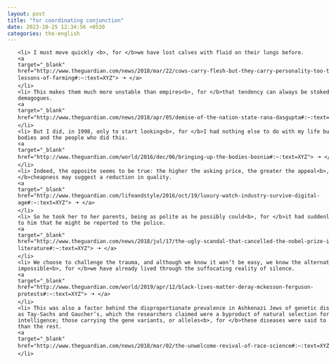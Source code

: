 ```yaml
---
layout: post
title: "for coordinating conjunction"
date: 2023-10-25 12:34:56 +0530
categories: the-english
---
```

<style>
    ol {
        width: 800px;
        margin: 0 auto;
    }
ol li {
    font-size: 18px;
    line-height: 1.5;
    padding-bottom: 8px;
}
</style>
<ol>

    <li> I must move quickly <b>, for </b>we have lost calves with fluid on their lungs before.
    <a 
    target="_blank" 
    href="http://www.theguardian.com/news/2018/mar/22/cows-carry-flesh-but-they-carry-personality-too-the-hard-lessons-of-farming#:~:text=XYZ"> 🠢 </a>
    </li>
    <li> This makes them much more unstable than empires<b>, for </b>that tendency can always be stoked by nativist demagogues.
    <a 
    target="_blank" 
    href="http://www.theguardian.com/news/2018/apr/05/demise-of-the-nation-state-rana-dasgupta#:~:text=XYZ"> 🠢 </a>
    </li>
    <li> But I did, in 1998, only to start looking<b>, for </b>I had nothing else to do with my life but find the bodies and the people who did this.
    <a 
    target="_blank" 
    href="http://www.theguardian.com/world/2016/dec/06/bringing-up-the-bodies-bosnia#:~:text=XYZ"> 🠢 </a>
    </li>
    <li> Indeed, the opposite seems to be true: the higher the asking price, the greater the appeal<b>, for </b>cheapness may suggest a reduction in quality.
    <a 
    target="_blank" 
    href="http://www.theguardian.com/lifeandstyle/2016/oct/19/luxury-watch-industry-survive-digital-age#:~:text=XYZ"> 🠢 </a>
    </li>
    <li> So he took her to her parents, being as polite as he possibly could<b>, for </b>it had suddenly occurred to him that he might be reported to the police.
    <a 
    target="_blank" 
    href="http://www.theguardian.com/news/2018/jul/17/the-ugly-scandal-that-cancelled-the-nobel-prize-in-literature#:~:text=XYZ"> 🠢 </a>
    </li>
    <li> We choose to challenge the trauma, and although we know it won’t be easy, we know the alternative is impossible<b>, for </b>we have already lived through the suffocating reality of silence.
    <a 
    target="_blank" 
    href="http://www.theguardian.com/world/2019/apr/12/black-lives-matter-deray-mckesson-ferguson-protests#:~:text=XYZ"> 🠢 </a>
    </li>
    <li> This was also a factor behind the disproportionate prevalence in Ashkenazi Jews of genetic diseases such as Tay-Sachs and Gaucher’s, which the researchers claimed were a byproduct of natural selection for higher intelligence; those carrying the gene variants, or alleles<b>, for </b>these diseases were said to be smarter than the rest.
    <a 
    target="_blank" 
    href="http://www.theguardian.com/news/2018/mar/02/the-unwelcome-revival-of-race-science#:~:text=XYZ"> 🠢 </a>
    </li>